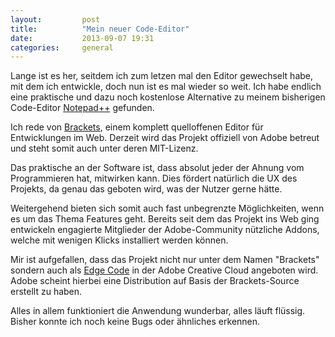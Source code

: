 ```yaml
---
layout:         post
title:          "Mein neuer Code-Editor"
date:           2013-09-07 19:31
categories:     general
---
```


Lange ist es her, seitdem ich zum letzen mal den Editor gewechselt habe, mit dem ich entwickle, doch nun ist es mal wieder so weit. Ich habe endlich eine praktische und dazu noch kostenlose Alternative zu meinem bisherigen Code-Editor [Notepad++][1] gefunden.

Ich rede von [Brackets][2], einem komplett quelloffenen Editor für Entwicklungen im Web. Derzeit wird das Projekt offiziell von Adobe betreut und steht somit auch unter deren MIT-Lizenz.

Das praktische an der Software ist, dass absolut jeder der Ahnung vom Programmieren hat, mitwirken kann. Dies fördert natürlich die UX des Projekts, da genau das geboten wird, was der Nutzer gerne hätte.

Weitergehend bieten sich somit auch fast unbegrenzte Möglichkeiten, wenn es um das Thema Features geht. Bereits seit dem das Projekt ins Web ging entwickeln engagierte Mitglieder der Adobe-Community nützliche Addons, welche mit wenigen Klicks installiert werden können.

Mir ist aufgefallen, dass das Projekt nicht nur unter dem Namen "Brackets" sondern auch als [Edge Code][3] in der Adobe Creative Cloud angeboten wird. Adobe scheint hierbei eine Distribution auf Basis der Brackets-Source erstellt zu haben.

Alles in allem funktioniert die Anwendung wunderbar, alles läuft flüssig. Bisher konnte ich noch keine Bugs oder ähnliches erkennen.

[1]: http://notepad-plus-plus.org/
[2]: http://brackets.io/index_de.html
[3]: http://html.adobe.com/edge/code/
